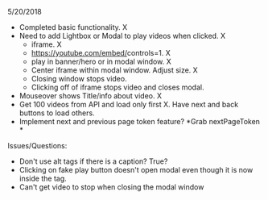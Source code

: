 5/20/2018

- Completed basic functionality. X
- Need to add Lightbox or Modal to play videos when clicked.  X
	* iframe.  X
	* https://youtube.com/embed/<videoId>controls=1.  X
	* play in banner/hero or in modal window.  X
	* Center iframe within modal window.  Adjust size. X
	* Closing window stops video. 
	* Clicking off of iframe stops video and closes modal.
- Mouseover shows Title/info about video. X
- Get 100 videos from API and load only first X.  Have next and back buttons to load others. 
- Implement next and previous page token feature?
	*Grab nextPageToken
	*


Issues/Questions:
- Don't use alt tags if there is a caption?  True?
- Clicking on fake play button doesn't open modal even though it is now inside the <a> tag. 
- Can't get video to stop when closing the modal window
